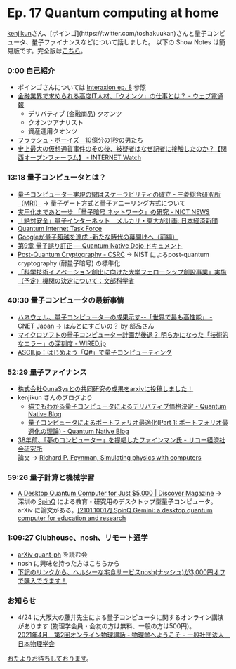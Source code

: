 # Ep. 17 Quantum computing at home

[kenjikun](https://twitter.com/kenjikun__)さん、[ボインゴ](https://twitter.com/toshakuukan)さんと量子コンピュータ、量子ファイナンスなどについて話しました。
以下の Show Notes は簡易版です。完全版は[こちら](https://interaxion-podcast.github.io/17)。

### 0:00 自己紹介

- ボインゴさんについては [Interaxion ep. 8](https://interaxion-podcast.github.io/8) 参照
- [金融業界で求められる高度IT人材、「クオンツ」の仕事とは？ - ウェブ電通報](https://dentsu-ho.com/articles/7268)
  - デリバティブ (金融商品) クオンツ
  - クオンツアナリスト
  - 資産運用クオンツ
- [フラッシュ・ボーイズ　10億分の1秒の男たち](https://amzn.to/3e7iFaX)
- [史上最大の仮想通貨事件のその後、被疑者はなぜ記者に接触したのか？【関西オープンフォーラム】 - INTERNET Watch](https://internet.watch.impress.co.jp/docs/event/1292647.html)

### 13:18 量子コンピュータとは？

- [量子コンピューター実現の鍵はスケーラビリティの確立 - 三菱総合研究所（MRI）](https://www.mri.co.jp/50th/columns/quantum/no02/) → 量子ゲート方式と量子アニーリング方式について
- [実用化まであと一歩 「量子暗号 ネットワーク」の研究 - NICT NEWS](https://www.nict.go.jp/publication/NICT-News/1102/01.html)
- [「絶対安全」量子インターネット　メルカリ・東大が計画: 日本経済新聞](https://www.nikkei.com/article/DGXZQOGG197MT0Z10C21A2000000/)
- [Quantum Internet Task Force](https://qitf.org/)
- [Googleが量子超越を達成 -新たな時代の幕開けへ（前編）](https://www.qmedia.jp/google-supremacy-1/)
- [第9章 量子誤り訂正 — Quantum Native Dojo ドキュメント](https://dojo.qulacs.org/ja/latest/notebooks/9_quantum_error_correction.html)
- [Post-Quantum Cryptography - CSRC](https://csrc.nist.gov/projects/post-quantum-cryptography/post-quantum-cryptography-standardization) → NIST によるpost-quantum cryptography (耐量子暗号) の標準化
- [「科学技術イノベーション創出に向けた大学フェローシップ創設事業」実施（予定）機関の決定について：文部科学省](https://www.mext.go.jp/a_menu/jinzai/fellowship/1419245_00001.htm)

### 40:30 量子コンピュータの最新事情

- [ハネウェル、量子コンピューターの成果示す--「世界で最も高性能」 - CNET Japan](https://japan.cnet.com/article/35155568/) → ほんとにすごいの？ by 部品さん
- [マイクロソフトの量子コンピューター計画が後退？ 明らかになった「技術的なエラー」の深刻度 - WIRED.jp](https://wired.jp/2021/02/16/microsoft-win-quantum-computing-error/)
- [ASCII.jp：はじめよう「Q#」で量子コンピューティング](https://ascii.jp/elem/000/001/615/1615203/)

### 52:29 量子ファイナンス

- [株式会社QunaSysとの共同研究の成果をarxivに投稿しました！](https://twitter.com/kenjikun__/status/1336629375140163585)
- kenjikun さんのブログより
  - [猫でもわかる量子コンピュータによるデリバティブ価格決定 - Quantum Native Blog](https://quantum-native.com/quantum-derivative-pricing-for-cats/)
  - [量子コンピュータによるポートフォリオ最適化(Part 1: ポートフォリオ最適化の理論) - Quantum Native Blog](https://quantum-native.com/quantum-portfolio-optimization-1/)
- [38年前、「夢のコンピューター」を提唱したファインマン氏 - リコー経済社会研究所](http://blog.ricoh.co.jp/RISB/technology/post_522.html)  
論文 → [Richard P. Feynman, Simulating physics with computers](https://link.springer.com/article/10.1007%2FBF02650179)

### 59:26 量子計算と機械学習

- [A Desktop Quantum Computer for Just $5,000 | Discover Magazine](https://www.discovermagazine.com/technology/a-desktop-quantum-computer-for-just-usd5-000) → 深圳の [SpinQ](https://spinq.com.cn/) による教育・研究用のデスクトップ型量子コンピュータ。  
arXiv に論文がある。[[2101.10017] SpinQ Gemini: a desktop quantum computer for education and research](https://arxiv.org/abs/2101.10017)

### 1:09:27 Clubhouse、nosh、リモート通学

- [arXiv quant-ph](https://arxiv.org/archive/quant-ph) を読む会
- nosh に興味を持った方はこちらから
- [下記のリンクから、ヘルシーな宅食サービスnosh(ナッシュ)が3,000円オフで購入できます！](https://twitter.com/kenjikun__/status/1359854948251406339)

### お知らせ

- 4/24 に大阪大の藤井先生による量子コンピュータに関するオンライン講演があります (物理学会員・会友の方は無料、一般の方は500円)。  
[2021年4月　第2回オンライン物理講話 - 物理学へようこそ - 一般社団法人　日本物理学会](https://www.jps.or.jp/public/online/online_202104.php)

[おたよりお待ちしております](https://interaxion-podcast.github.io/feedback/)。
